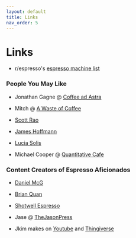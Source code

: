 ```yaml
---
layout: default
title: Links
nav_order: 5
---
```


# Links

- r/espresso's [espresso machine list](https://docs.google.com/spreadsheets/d/1vJv2AGJ1ZSm1TSdoixfJADh5z1CAZjzqjmTz5vrKEj4/edit#gid=0)

### **People You May Like**		
- Jonathan Gagne @ [Coffee ad Astra](https://t.me/coffeeadastra)

- Mitch @ [A Waste of Coffee](https://awasteof.coffee/)	

- [Scott Rao](https://www.scottrao.com/)			

- [James Hoffmann](https://www.youtube.com/channel/UCMb0O2CdPBNi-QqPk5T3gsQ)	

- [Lucia Solis](https://www.luxia.coffee/)

- Michael Cooper @ [Quantitative Cafe](https://quantitativecafe.com)	
			
### **Content Creators of Espresso Aficionados**		
- [Daniel McG](https://www.youtube.com/channel/UC8wWN4DpfOINKcidzuIqLJQ)		

- [Brian Quan](https://www.youtube.com/channel/UCwT72F8AWH-nbQYs-1GUBZQ)

- [Shotwell Espresso](https://www.youtube.com/channel/UC6-cJlHk2jhquXAMjVQewIw)

- Jase @ [TheJasonPress](https://www.instagram.com/thejasonpress)

- Jkim makes on [Youtube](https://www.youtube.com/channel/UCbet5_PR5V8bYJ4CoQE34xA) and [Thingiverse](https://www.thingiverse.com/jkim_makes/designs)
